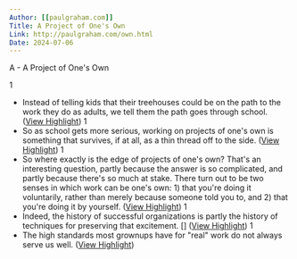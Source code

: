 ```yaml
---
Author: [[paulgraham.com]]
Title: A Project of One's Own
Link: http://paulgraham.com/own.html
Date: 2024-07-06
---
```

A - A Project of One's Own

1
- Instead of telling kids that their treehouses could be on the path to the work they do as adults, we tell them the path goes through school. ([View Highlight](https://instapaper.com/read/1422213517/16898506))
1
- So as school gets more serious, working on projects of one's own is something that survives, if at all, as a thin thread off to the side. ([View Highlight](https://instapaper.com/read/1422213517/16898507))
1
- So where exactly is the edge of projects of one's own? That's an interesting question, partly because the answer is so complicated, and partly because there's so much at stake. There turn out to be two senses in which work can be one's own: 1) that you're doing it voluntarily, rather than merely because someone told you to, and 2) that you're doing it by yourself. ([View Highlight](https://instapaper.com/read/1422213517/16898509))
1
- Indeed, the history of successful organizations is partly the history of techniques for preserving that excitement. [] ([View Highlight](https://instapaper.com/read/1422213517/16898511))
1
- The high standards most grownups have for "real" work do not always serve us well. ([View Highlight](https://instapaper.com/read/1422213517/16898529))
